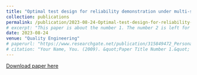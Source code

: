 ```yaml
---
title: "Optimal test design for reliability demonstration under multi-stage acceptance uncertainties"
collection: publications
permalink: /publication/2023-08-24-Optimal-test-design-for-reliability-demonstration-under-multi-stage-acceptance-uncertainties
# excerpt: "This paper is about the number 1. The number 2 is left for future work."
date: 2023-08-24
venue: "Quality Engineering"
# paperurl: "https://www.researchgate.net/publication/315849472_Personalized_fall_risk_assessment_for_long-term_care_services_improvement"
# citation: "Your Name, You. (2009). &quot;Paper Title Number 1.&quot; <i>Journal 1</i>. 1(1)."
---
```


<!-- @format -->

[Download paper here](https://www.researchgate.net/publication/374709749_Optimal_test_design_for_reliability_demonstration_under_multi-stage_acceptance_uncertainties?_tp=eyJjb250ZXh0Ijp7ImZpcnN0UGFnZSI6InB1YmxpY2F0aW9uIiwicGFnZSI6InByb2ZpbGUiLCJwcmV2aW91c1BhZ2UiOiJwcm9maWxlIiwicG9zaXRpb24iOiJwYWdlQ29udGVudCJ9fQ)
